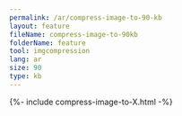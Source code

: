 ```yaml
---
permalink: /ar/compress-image-to-90-kb
layout: feature
fileName: compress-image-to-90kb
folderName: feature
tool: imgcompression
lang: ar
size: 90
type: kb
---
```


{%- include compress-image-to-X.html -%}
